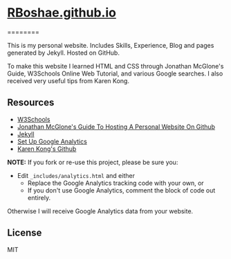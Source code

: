 # [RBoshae.github.io](https://rboshae.github.io/)
========

This is my personal website. Includes Skills, Experience, Blog and pages generated by Jekyll. Hosted on GitHub.

To make this website I learned HTML and CSS through Jonathan McGlone's Guide, W3Schools Online Web Tutorial, and various Google searches. I also received very useful tips from Karen Kong.

## Resources
  - [W3Schools](https://www.w3schools.com/)
  - [Jonathan McGlone's Guide To Hosting A Personal Website On Github](http://jmcglone.com/guides/github-pages/)
  - [Jekyll](https://jekyllrb.com/)
  - [Set Up Google Analytics](https://support.google.com/analytics/answer/1042508)
  - [Karen Kong's Github](https://github.com/kkong006)

**NOTE:** If you fork or re-use this project, please be sure you:

* Edit `_includes/analytics.html` and either
  * Replace the Google Analytics tracking code with your own, or
  * If you don't use Google Analytics, comment the block of code out entirely.

Otherwise I will receive Google Analytics data from your website.

License
----

MIT


   [git-repo-url]: <https://github.com/RBoshae/RBoshae.github.io>
   [rick boshae]: <https://github.com/rbosahe>
   
